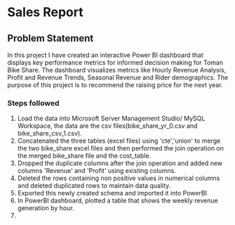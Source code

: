 # Sales Report

## Problem Statement
In this project I have created an interactive Power BI dashboard that displays key performance metrics for informed decision making for Toman Bike Share. The dashboard 
visualizes metrics like Hourly Revenue Analysis, Profit and Revenue Trends, Seasonal Revenue and Rider demographics. The purpose of this project is to recommend the raising price for 
the next year.

### Steps followed
1.  Load the data into Microsoft Server Management Studio/ MySQL Workspace, the data are the csv files(bike_share_yr_0.csv and bike_share_csv_1.csv).
2.  Concatenated the three tables (excel files) using 'cte','union' to merge the two bike_share excel files and
    then performed the join operation on the merged bike_share file and the cost_table.
3.  Dropped the duplicate columns after the join operation and added new columns 'Revenue' and 'Profit' using existing columns.
4.  Deleted the rows containing non positive values in numerical columns and deleted duplicated rows to maintain data quality.
5.  Exported this newly created schema and imported it into PowerBI
6.  In PowerBI dashboard, plotted a table that shows the weekly revenue generation by hour.
7.  
